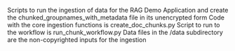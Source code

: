 Scripts to run the ingestion of data for the RAG Demo Application and create the chunked_groupnames_with_metadata file in its unencrypted form
Code with the core ingestion functions is create_doc_chunks.py
Script to run to the workflow is run_chunk_workflow.py
Data files in the /data subdirectory are the non-copyrighted inputs for the ingestion